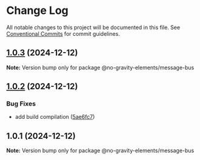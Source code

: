 # Change Log

All notable changes to this project will be documented in this file.
See [Conventional Commits](https://conventionalcommits.org) for commit guidelines.

## [1.0.3](https://github.com/no-gravity-company/no-gravity-elements/compare/@no-gravity-elements/message-bus@1.0.2...@no-gravity-elements/message-bus@1.0.3) (2024-12-12)

**Note:** Version bump only for package @no-gravity-elements/message-bus

## [1.0.2](https://github.com/no-gravity-company/no-gravity-elements/compare/@no-gravity-elements/message-bus@1.0.1...@no-gravity-elements/message-bus@1.0.2) (2024-12-12)

### Bug Fixes

- add build compilation ([5ae6fc7](https://github.com/no-gravity-company/no-gravity-elements/commit/5ae6fc727ab670dca0bedbbfeb5b7c1a3f3d65c2))

## 1.0.1 (2024-12-12)

**Note:** Version bump only for package @no-gravity-elements/message-bus
